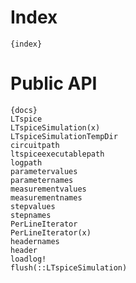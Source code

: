 # Index

	{index}


# Public API

	{docs}
	LTspice
	LTspiceSimulation(x)
	LTspiceSimulationTempDir
	circuitpath
	ltspiceexecutablepath
	logpath
	parametervalues
	parameternames
	measurementvalues
	measurementnames
	stepvalues
	stepnames
	PerLineIterator
	PerLineIterator(x)
	headernames
	header
	loadlog!
	flush(::LTspiceSimulation)
